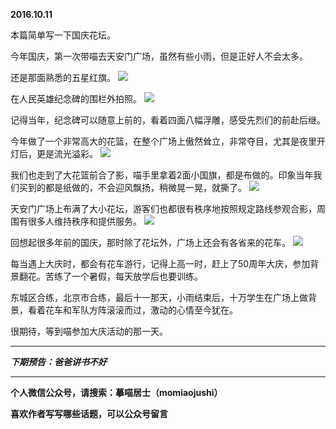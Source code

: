 **2016.10.11**

本篇简单写一下国庆花坛。

今年国庆，第一次带喵去天安门广场，虽然有些小雨，但是正好人不会太多。

还是那面熟悉的五星红旗。
![](http://upload-images.jianshu.io/upload_images/51001-edfbfb2d2a049bdc.jpg?imageMogr2/auto-orient/strip%7CimageView2/2/w/1240)

在人民英雄纪念碑的围栏外拍照。
![](http://upload-images.jianshu.io/upload_images/51001-eb95bed44113d98d.jpg?imageMogr2/auto-orient/strip%7CimageView2/2/w/1240)

记得当年，纪念碑可以随意上前的，看着四面八幅浮雕，感受先烈们的前赴后继。

今年做了一个非常高大的花篮，在整个广场上傲然耸立，非常夺目，尤其是夜里开灯后，更是流光溢彩。
![](http://upload-images.jianshu.io/upload_images/51001-bf79fa5455067548.jpg?imageMogr2/auto-orient/strip%7CimageView2/2/w/1240)

我们也走到了大花篮前合了影，喵手里拿着2面小国旗，都是布做的。印象当年我们买到的都是纸做的，不会迎风飘扬，稍微晃一晃，就撕了。
![](http://upload-images.jianshu.io/upload_images/51001-eeb380be41320ad0.jpg?imageMogr2/auto-orient/strip%7CimageView2/2/w/1240)

天安门广场上布满了大小花坛，游客们也都很有秩序地按照规定路线参观合影，周围有很多人维持秩序和提供服务。
![](http://upload-images.jianshu.io/upload_images/51001-3b5e5e71785e87bd.jpg?imageMogr2/auto-orient/strip%7CimageView2/2/w/1240)

回想起很多年前的国庆，那时除了花坛外，广场上还会有各省来的花车。
![](http://upload-images.jianshu.io/upload_images/51001-e71e6cc48f9ad014.jpg?imageMogr2/auto-orient/strip%7CimageView2/2/w/1240)

每当遇上大庆时，都会有花车游行，记得上高一时，赶上了50周年大庆，参加背景翻花。苦练了一个暑假，每天放学后也要训练。

东城区合练，北京市合练，最后十一那天，小雨结束后，十万学生在广场上做背景，看着花车和军队方阵滚滚而过，激动的心情至今犹在。

很期待，等到喵参加大庆活动的那一天。




***

***下期预告：爸爸讲书不好***

***

**个人微信公众号，请搜索：摹喵居士（momiaojushi）**

**喜欢作者写写哪些话题，可以公众号留言**